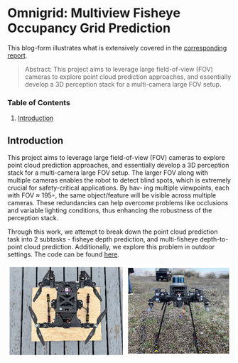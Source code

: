 # Omnigrid: Multiview Fisheye Occupancy Grid Prediction

This blog-form illustrates what is extensively covered in the [corresponding report](https://drive.google.com/file/d/1s42BNxuo1BWgJO1owSTYkNOkcjr6JB_F/view?usp=drive_link).

> Abstract: This project aims to leverage large field-of-view (FOV) cameras to explore point cloud prediction approaches, and essentially develop a 3D perception stack for a multi-camera large FOV setup.

### Table of Contents
1. [Introduction](#introduction)

<a name="introduction"></a>

## Introduction

This project aims to leverage large field-of-view (FOV) cameras to explore point cloud prediction approaches, and
essentially develop a 3D perception stack for a multi-camera large FOV setup. The larger FOV along with multiple
cameras enables the robot to detect blind spots, which is extremely crucial for safety-critical applications. By hav-
ing multiple viewpoints, each with FOV ≈ 195◦, the same object/feature will be visible across multiple cameras.
These redundancies can help overcome problems like occlusions and variable lighting conditions, thus enhancing the
robustness of the perception stack.

Through this work, we attempt to break down the point cloud prediction task into 2 subtasks - fisheye depth prediction,
and multi-fisheye depth-to-point cloud prediction. Additionally, we explore this problem in outdoor settings. The code
can be found [here](https://github.com/WarrG3X/omnigrid).

![drone setup](images/drone_setup.png)